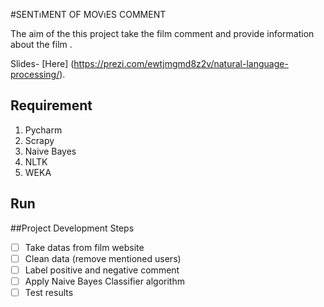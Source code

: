 #SENTıMENT OF MOVıES COMMENT


The aim of the this project take  the film comment and provide information about the film .

Slides- [Here] (https://prezi.com/ewtjmgmd8z2v/natural-language-processing/).


## Requirement

1. Pycharm
2. Scrapy
3. Naive Bayes
4. NLTK
5. WEKA




## Run




##Project Development Steps

- [ ] Take datas from film website
- [ ] Clean data (remove  mentioned users)
- [ ] Label positive and negative comment
- [ ] Apply Naive Bayes Classifier algorithm
- [ ] Test results 
